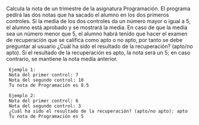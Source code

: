 Calcula la nota de un trimestre de la asignatura Programación. El programa
pedirá las dos notas que ha sacado el alumno en los dos primeros controles.
Si la media de los dos controles da un número mayor o igual a 5, el alumno
está aprobado y se mostrará la media. En caso de que la media sea un número
menor que 5, el alumno habrá tenido que hacer el examen de recuperación que
se califica como apto o no apto, por tanto se debe preguntar al usuario
¿Cuál ha sido el resultado de la recuperación? (apto/no apto). Si el
resultado de la recuperación es apto, la nota será un 5; en caso
contrario, se mantiene la nota media anterior.
 
     Ejemplo 1:
     Nota del primer control: 7
     Nota del segundo control: 10
     Tu nota de Programación es 8.5
 
     Ejemplo 2:
     Nota del primer control: 6
     Nota del segundo control: 3
     ¿Cuál ha sido el resultado de la recuperación? (apto/no apto): apto
     Tu nota de Programación es 5
